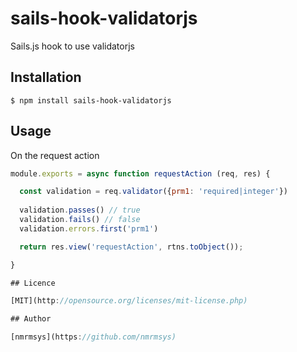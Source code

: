 sails-hook-validatorjs
====
Sails.js hook to use validatorjs

## Installation
```
$ npm install sails-hook-validatorjs
```

## Usage
On the request action
```javascript
module.exports = async function requestAction (req, res) {

  const validation = req.validator({prm1: 'required|integer'})
  
  validation.passes() // true
  validation.fails() // false
  validation.errors.first('prm1')

  return res.view('requestAction', rtns.toObject());

}

## Licence

[MIT](http://opensource.org/licenses/mit-license.php)

## Author

[nmrmsys](https://github.com/nmrmsys)